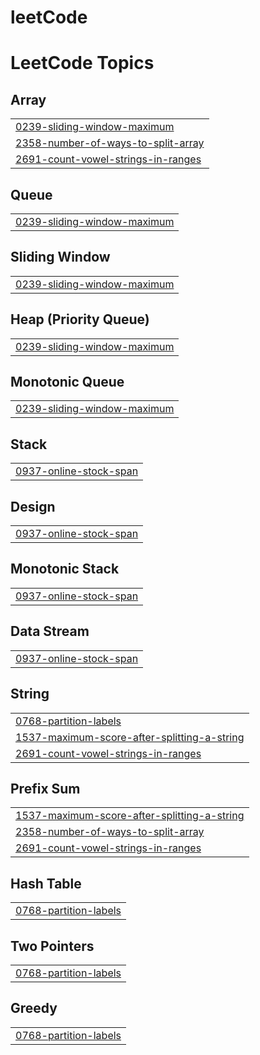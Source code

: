 # leetCode
<!---LeetCode Topics Start-->
# LeetCode Topics
## Array
|  |
| ------- |
| [0239-sliding-window-maximum](https://github.com/008diana/leetCode/tree/master/0239-sliding-window-maximum) |
| [2358-number-of-ways-to-split-array](https://github.com/008diana/leetCode/tree/master/2358-number-of-ways-to-split-array) |
| [2691-count-vowel-strings-in-ranges](https://github.com/008diana/leetCode/tree/master/2691-count-vowel-strings-in-ranges) |
## Queue
|  |
| ------- |
| [0239-sliding-window-maximum](https://github.com/008diana/leetCode/tree/master/0239-sliding-window-maximum) |
## Sliding Window
|  |
| ------- |
| [0239-sliding-window-maximum](https://github.com/008diana/leetCode/tree/master/0239-sliding-window-maximum) |
## Heap (Priority Queue)
|  |
| ------- |
| [0239-sliding-window-maximum](https://github.com/008diana/leetCode/tree/master/0239-sliding-window-maximum) |
## Monotonic Queue
|  |
| ------- |
| [0239-sliding-window-maximum](https://github.com/008diana/leetCode/tree/master/0239-sliding-window-maximum) |
## Stack
|  |
| ------- |
| [0937-online-stock-span](https://github.com/008diana/leetCode/tree/master/0937-online-stock-span) |
## Design
|  |
| ------- |
| [0937-online-stock-span](https://github.com/008diana/leetCode/tree/master/0937-online-stock-span) |
## Monotonic Stack
|  |
| ------- |
| [0937-online-stock-span](https://github.com/008diana/leetCode/tree/master/0937-online-stock-span) |
## Data Stream
|  |
| ------- |
| [0937-online-stock-span](https://github.com/008diana/leetCode/tree/master/0937-online-stock-span) |
## String
|  |
| ------- |
| [0768-partition-labels](https://github.com/008diana/leetCode/tree/master/0768-partition-labels) |
| [1537-maximum-score-after-splitting-a-string](https://github.com/008diana/leetCode/tree/master/1537-maximum-score-after-splitting-a-string) |
| [2691-count-vowel-strings-in-ranges](https://github.com/008diana/leetCode/tree/master/2691-count-vowel-strings-in-ranges) |
## Prefix Sum
|  |
| ------- |
| [1537-maximum-score-after-splitting-a-string](https://github.com/008diana/leetCode/tree/master/1537-maximum-score-after-splitting-a-string) |
| [2358-number-of-ways-to-split-array](https://github.com/008diana/leetCode/tree/master/2358-number-of-ways-to-split-array) |
| [2691-count-vowel-strings-in-ranges](https://github.com/008diana/leetCode/tree/master/2691-count-vowel-strings-in-ranges) |
## Hash Table
|  |
| ------- |
| [0768-partition-labels](https://github.com/008diana/leetCode/tree/master/0768-partition-labels) |
## Two Pointers
|  |
| ------- |
| [0768-partition-labels](https://github.com/008diana/leetCode/tree/master/0768-partition-labels) |
## Greedy
|  |
| ------- |
| [0768-partition-labels](https://github.com/008diana/leetCode/tree/master/0768-partition-labels) |
<!---LeetCode Topics End-->